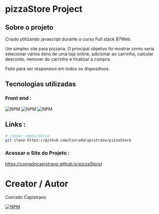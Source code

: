 # pizzaStore Project

## Sobre o projeto

Criado utilizando javascript durante o curso Full stack B7Web.

Um simples site para pizzaria. O principal objetivo foi mostrar como seria selecionar vários itens de uma loja online, 
adicionar ao carrinho, calcular desconto, remover do carrinho e finalizar a compra.

Feito para ser responsivo em todos os dispositivos. 

## Tecnologias utilizadas

### Front end : 
![NPM](https://img.shields.io/badge/HTML5-E34F26?style=for-the-badge&logo=html5&logoColor=white)
![NPM](https://img.shields.io/badge/CSS3-1572B6?style=for-the-badge&logo=css3&logoColor=white)
![NPM](https://img.shields.io/badge/JavaScript-323330?style=for-the-badge&logo=javascript&logoColor=F7DF1E)

## Links :

```bash
# clonar repositório
git clone https://github.com/ConradoCapistrano/pizzaStore
```

### Acessar o Site do Projeto :
https://conradocapistrano.github.io/pizzaStore/

# Creator / Autor

Conrado Capistrano

[![NPM](https://img.shields.io/badge/LinkedIn-0077B5?style=for-the-badge&logo=linkedin&logoColor=white)](https://www.linkedin.com/in/conrado-capistrano88)
